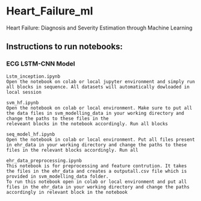 # Heart_Failure_ml
Heart Failure: Diagnosis and Severity Estimation through Machine Learning 
## Instructions to run notebooks:
### ECG LSTM-CNN Model
    Lstm_inception.ipynb
    Open the notebook on colab or local jupyter environment and simply run all blocks in sequence. All datasets will automatically dowloaded in local session
    
    svm_hf.ipynb
    Open the notebook on colab or local environment. Make sure to put all the data files in svm_modelling_data in your working directory and change the paths to these files in the 
    releveant blocks in the notebook accordingly. Run all blocks
    
    seq_model_hf.ipynb
    Open the notebook in colab or local environment. Put all files present in ehr_data in your working directory and change the paths to these files in the relevant blocks accordingly. Run all 
    
    ehr_data_preprocessing.ipynb
    This notebook is for preprocessing and feature contrution. It takes the files in the ehr_data and creates a outputall.csv file which is provided in svm_modelling_data folder.
    To run this notebook open in colab or local environment and put all files in the ehr_data in your working directory and change the paths accordingly in relevant block in the notebook
    
    
